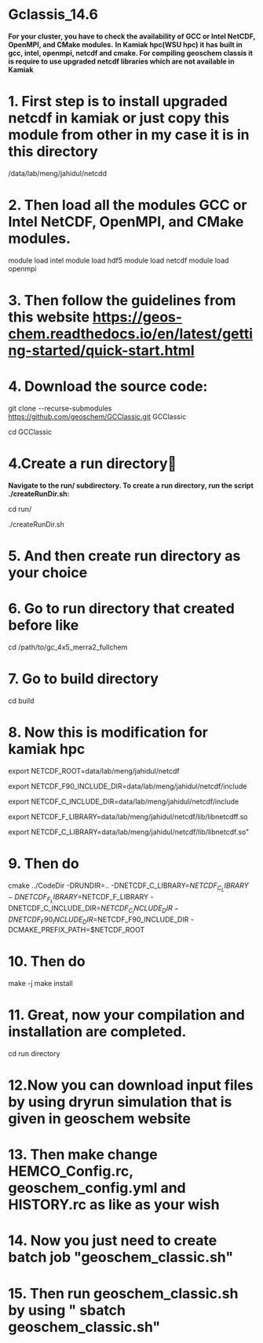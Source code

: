 # Gclassis_14.6
**For your cluster, you have to check the availability of GCC or Intel NetCDF, OpenMPI, and CMake modules.**
**In Kamiak hpc(WSU hpc) it has built in gcc, intel, openmpi, netcdf and cmake. For compiling geoschem classis it is require to use upgraded netcdf libraries which are not available in Kamiak**
# 1. First step is to install upgraded netcdf in kamiak or just copy this module from other in my case it is in this directory 
/data/lab/meng/jahidul/netcdd
# 2. Then load all the modules GCC or Intel NetCDF, OpenMPI, and CMake modules.
module load intel
module load hdf5
module load netcdf
module load openmpi

# 3. Then follow the guidelines from this website https://geos-chem.readthedocs.io/en/latest/getting-started/quick-start.html
# 4.  Download the source code:
git clone --recurse-submodules https://github.com/geoschem/GCClassic.git GCClassic

cd GCClassic

# 4.Create a run directory
**Navigate to the run/ subdirectory. To create a run directory, run the script ./createRunDir.sh:**

cd run/

./createRunDir.sh
# 5. And then create run directory as your choice
# 6. Go to run directory that created before like
cd /path/to/gc_4x5_merra2_fullchem 
# 7. Go to build directory 
 cd build
# 8. Now this is modification for kamiak hpc

export NETCDF_ROOT=data/lab/meng/jahidul/netcdf

export NETCDF_F90_INCLUDE_DIR=data/lab/meng/jahidul/netcdf/include

export NETCDF_C_INCLUDE_DIR=data/lab/meng/jahidul/netcdf/include

export NETCDF_F_LIBRARY=data/lab/meng/jahidul/netcdf/lib/libnetcdff.so

export NETCDF_C_LIBRARY=data/lab/meng/jahidul/netcdf/lib/libnetcdf.so"

# 9. Then do
cmake ../CodeDir -DRUNDIR=..   -DNETCDF_C_LIBRARY=$NETCDF_C_LIBRARY   -DNETCDF_F_LIBRARY=$NETCDF_F_LIBRARY   -DNETCDF_C_INCLUDE_DIR=$NETCDF_C_INCLUDE_DIR   -DNETCDF_F90_INCLUDE_DIR=$NETCDF_F90_INCLUDE_DIR   -DCMAKE_PREFIX_PATH=$NETCDF_ROOT
# 10. Then do 
make -j
make install
# 11. Great, now your compilation and installation are completed.
cd run directory
# 12.Now you can download input files by using dryrun simulation that is given in geoschem website
# 13. Then make change HEMCO_Config.rc, geoschem_config.yml and HISTORY.rc as like as your wish
# 14. Now you just need to create batch job "geoschem_classic.sh" 
# 15. Then run geoschem_classic.sh by using " sbatch geoschem_classic.sh"
